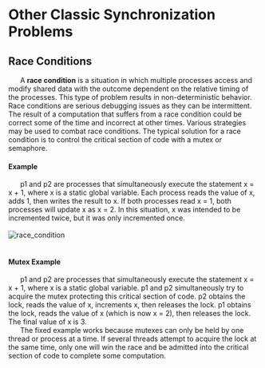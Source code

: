 # Other Classic Synchronization Problems
## Race Conditions
&nbsp;&nbsp;&nbsp;&nbsp;&nbsp;&nbsp;A __race condition__ is a situation in which multiple processes access and modify shared data with the outcome dependent on the relative timing of the processes. This type of problem results in non-deterministic behavior. Race conditions are serious debugging issues as they can be intermittent. The result of a computation that suffers from a race condition could be correct some of the time and incorrect at other times. Various strategies may be used to combat race conditions. The typical solution for a race condition is to control the critical section of code with a mutex or semaphore. 
#### Example
&nbsp;&nbsp;&nbsp;&nbsp;&nbsp;&nbsp;p1 and p2 are processes that simultaneously execute the statement x = x + 1, where x is a static global variable. Each process reads the value of x, adds 1, then writes the result to x. If both processes read x = 1, both processes will update x as x = 2. In this situation, x was intended to be incremented twice, but it was only incremented once. 
<br><br>
![race_condition](https://cs2.msutexas.edu/~opsysuser/images/race_cond.png)
<br><br>
#### Mutex Example
&nbsp;&nbsp;&nbsp;&nbsp;&nbsp;&nbsp;p1 and p2 are processes that simultaneously execute the statement x = x + 1, where x is a static global variable. p1 and p2 simultaneously try to acquire the mutex protecting this critical section of code. p2 obtains the lock, reads the value of x, increments x, then releases the lock. p1 obtains the lock, reads the value of x (which is now x = 2), then releases the lock. The final value of x is 3.
<br>
&nbsp;&nbsp;&nbsp;&nbsp;&nbsp;&nbsp;The fixed example works because mutexes can only be held by one thread or process at a time. If several threads attempt to acquire the lock at the same time, only one will win the race and be admitted into the critical section of code to complete some computation. 

